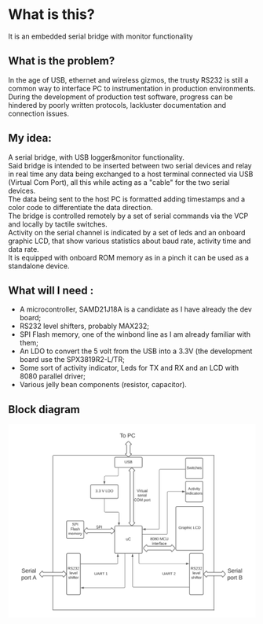 # What is this?
It is an embedded serial bridge with monitor functionality

## What is the problem?
In the age of USB, ethernet and wireless gizmos, the trusty RS232 is still a common way to interface PC to instrumentation in production environments.\
During the development of production test software, progress can be hindered by poorly written protocols, lackluster documentation and connection issues.
## My idea:
A serial bridge, with USB logger&monitor functionality. \
Said bridge is intended to be inserted between two serial devices and relay in real time any data being exchanged to a host terminal connected via USB (Virtual Com Port), all this while acting as a "cable" for the two serial devices.\
The data being sent to the host PC is formatted adding timestamps and a color code to differentiate the data direction.\
The bridge is controlled remotely by a set of serial commands via the VCP and locally by tactile switches.\
Activity on the serial channel is indicated by a set of leds and an onboard graphic LCD, that show various statistics about baud rate, activity time and data rate.\
It is equipped with onboard ROM memory as in a pinch it can be used as a standalone device.

## What will I need :
- A microcontroller, SAMD21J18A is a candidate as I have already the dev board;
- RS232 level shifters, probably MAX232;
- SPI Flash memory, one of the winbond line as I am already familiar with them;
- An LDO to convert the 5 volt from the USB into a 3.3V (the development board use the SPX3819R2-L/TR;
- Some sort of activity indicator, Leds for TX and RX and an LCD with 8080 parallel driver;
- Various jelly bean components (resistor, capacitor).
## Block diagram 
![Block diagram](Images/Uart%20bridge.png)
